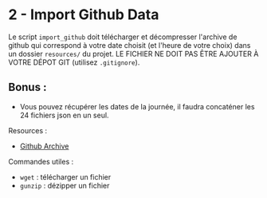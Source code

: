 # 2 - Import Github Data

Le script `import_github` doit télécharger et décompresser l'archive de github qui correspond à votre date choisit (et l'heure de votre choix) dans un dossier `resources/` du projet. LE FICHIER NE DOIT PAS ÊTRE AJOUTER À VOTRE DÉPOT GIT (utilisez `.gitignore`).

## Bonus :

* Vous pouvez récupérer les dates de la journée, il faudra concaténer les 24 fichiers json en un seul.

Resources :

* [Github Archive](https://www.gharchive.org/)

Commandes utiles :

* `wget` : télécharger un fichier
* `gunzip` : dézipper un fichier